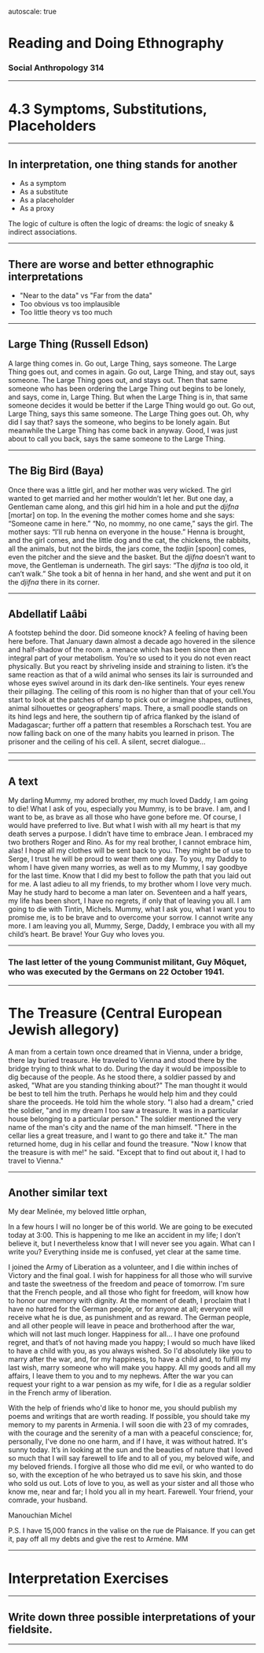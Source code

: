 autoscale: true

# Reading and Doing Ethnography

### Social Anthropology 314

---

# 4.3 Symptoms, Substitutions, Placeholders

---

## In interpretation, one thing stands for another

- As a symptom
- As a substitute
- As a placeholder
- As a proxy

The logic of culture is often the logic of dreams: the logic of sneaky & indirect associations.

---

## There are worse and better ethnographic interpretations

- "Near to the data" vs "Far from the data"
- Too obvious vs too implausible
- Too little theory vs too much

---

## Large Thing (Russell Edson)

A large thing comes in.
Go out, Large Thing, says someone.
The Large Thing goes out, and comes in again.
Go out, Large Thing, and stay out, says someone.
The Large Thing goes out, and stays out.
Then that same someone who has been ordering the Large Thing out begins to be lonely, and says, come in, Large Thing.
But when the Large Thing is in, that same someone decides it would be better if the Large Thing would go out.
Go out, Large Thing, says this same someone.
The Large Thing goes out.
Oh, why did I say that? says the someone, who begins to be lonely again. But meanwhile the Large Thing has come back in anyway.
Good, I was just about to call you back, says the same someone to the Large Thing.

---

## The Big Bird (Baya)

Once there was a little girl, and her mother was very wicked. The girl wanted to get married and her mother wouldn’t let her.
But one day, a Gentleman came along, and this girl hid him in a hole and put the *djifna* [mortar] on top.
In the evening the mother comes home and she says: “Someone came in here.” “No, no mommy, no one came,” says the girl.
The mother says: “I’ll rub henna on everyone in the house.”
Henna is brought, and the girl comes, and the little dog and the cat, the chickens, the rabbits, all the animals, but not the birds, the jars come, the *tadjin* [spoon] comes, even the pitcher and the sieve and the basket.
But the *djifna* doesn’t want to move, the Gentleman is underneath. The girl says: “The *djifna* is too old, it can’t walk.” She took a bit of henna in her hand, and she went and put it on the *djifna* there in its corner.

---

## Abdellatif Laâbi

A footstep behind the door. Did someone knock? A feeling of having been here before. That January dawn almost a decade ago hovered in the silence and half-shadow of the room. a menace which has been since then an integral part of your metabolism. You’re so used to it you do not even react physically. But you react by shriveling inside and straining to listen. it’s the same reaction as that of a wild animal who senses its lair is surrounded and whose eyes swivel around in its dark den-like sentinels.
Your eyes renew their pillaging. The ceiling of this room is no higher than that of your cell.You start to look at the patches of damp to pick out or imagine shapes, outlines, animal silhouettes or geographers’ maps. There, a small poodle stands on its hind legs and here, the southern tip of africa flanked by the island of Madagascar; further off a pattern that resembles a Rorschach test.
You are now falling back on one of the many habits you learned in prison. The prisoner and the ceiling of his cell. A silent, secret dialogue...

---

---

## A text 

My darling Mummy, my adored brother, my much loved Daddy, I am going to die! What I ask of you, especially you Mummy, is to be brave. I am, and I want to be, as brave as all those who have gone before me. Of course, I would have preferred to live. But what I wish with all my heart is that my death serves a purpose. I didn’t have time to embrace Jean. I embraced my two brothers Roger and Rino. As for my real brother, I cannot embrace him, alas! I hope all my clothes will be sent back to you. They might be of use to Serge, I trust he will be proud to wear them one day. To you, my Daddy to whom I have given many worries, as well as to my Mummy, I say goodbye for the last time. Know that I did my best to follow the path that you laid out for me. A last adieu to all my friends, to my brother whom I love very much. May he study hard to become a man later on. Seventeen and a half years, my life has been short, I have no regrets, if only that of leaving you all. I am going to die with Tintin, Michels. Mummy, what I ask you, what I want you to promise me, is to be brave and to overcome your sorrow. I cannot write any more. I am leaving you all, Mummy, Serge, Daddy, I embrace you with all my child’s heart. Be brave! Your Guy who loves you.

---

### The last letter of the young Communist militant, Guy Môquet, who was executed by the Germans on 22 October 1941.

---

# The Treasure (Central European Jewish allegory)

A man from a certain town once dreamed that in Vienna, under a bridge, there lay buried treasure. He traveled to Vienna and stood there by the bridge trying to think what to do. During the day it would be impossible to dig because of the people.
As he stood there, a soldier passed by and asked, "What are you standing thinking about?" The man thought it would be best to tell him the truth. Perhaps he would help him and they could share the proceeds. He told him the whole story.
"I also had a dream," cried the soldier, "and in my dream I too saw a treasure. It was in a particular house belonging to a particular person."
The soldier mentioned the very name of the man's city and the name of the man himself. "There in the cellar lies a great treasure, and I want to go there and take it."
The man returned home, dug in his cellar and found the treasure.
"Now I know that the treasure is with me!" he said. "Except that to find out about it, I had to travel to Vienna."

---

## Another similar text

My dear Melinée, my beloved little orphan,

In a few hours I will no longer be of this world. We are going to be executed today at 3:00. This is happening to me like an accident in my life; I don’t believe it, but I nevertheless know that I will never see you again. What can I write you? Everything inside me is confused, yet clear at the same time.

I joined the Army of Liberation as a volunteer, and I die within inches of Victory and the final goal. I wish for happiness for all those who will survive and taste the sweetness of the freedom and peace of tomorrow. I'm sure that the French people, and all those who fight for freedom, will know how to honor our memory with dignity. At the moment of death, I proclaim that I have no hatred for the German people, or for anyone at all; everyone will receive what he is due, as punishment and as reward. The German people, and all other people will leave in peace and brotherhood after the war, which will not last much longer. Happiness for all... I have one profound regret, and that’s of not having made you happy; I would so much have liked to have a child with you, as you always wished. So I'd absolutely like you to marry after the war, and, for my happiness, to have a child and, to fulfill my last wish, marry someone who will make you happy. All my goods and all my affairs, I leave them to you and to my nephews. After the war you can request your right to a war pension as my wife, for I die as a regular soldier in the French army of liberation.

With the help of friends who'd like to honor me, you should publish my poems and writings that are worth reading. If possible, you should take my memory to my parents in Armenia. I will soon die with 23 of my comrades, with the courage and the serenity of a man with a peaceful conscience; for, personally, I've done no one harm, and if I have, it was without hatred. It's sunny today. It’s in looking at the sun and the beauties of nature that I loved so much that I will say farewell to life and to all of you, my beloved wife, and my beloved friends. I forgive all those who did me evil, or who wanted to do so, with the exception of he who betrayed us to save his skin, and those who sold us out. Lots of love to you, as well as your sister and all those who know me, near and far; I hold you all in my heart. Farewell. Your friend, your comrade, your husband.

Manouchian Michel

P.S. I have 15,000 francs in the valise on the rue de Plaisance. If you can get it, pay off all my debts and give the rest to Arméne. MM

---

# Interpretation Exercises

---

## Write down three possible interpretations of your fieldsite.

---

